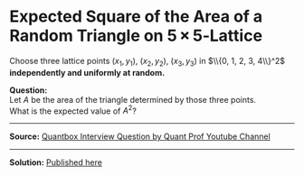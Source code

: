 # Expected Square of the Area of a Random Triangle on 5 × 5‑Lattice 

Choose three lattice points $(x_1,y_1), \ (x_2,y_2), \ (x_3,y_3)$ in $\\{0, 1, 2, 3, 4\\}^2$ **independently and uniformly at random.**

**Question:**  
Let $A$ be the area of the triangle determined by those three points.  
What is the expected value of $A^{2}$?

---

**Source:** [Quantbox Interview Question by Quant Prof Youtube Channel](https://www.youtube.com/watch?v=JLoMdks1ei4&t=129s)  

---

**Solution:** [Published here](https://aquaregiaanubhav.github.io/Puzzles-in-R/Avg_triangle_area_on_a_lattice/index.html)
